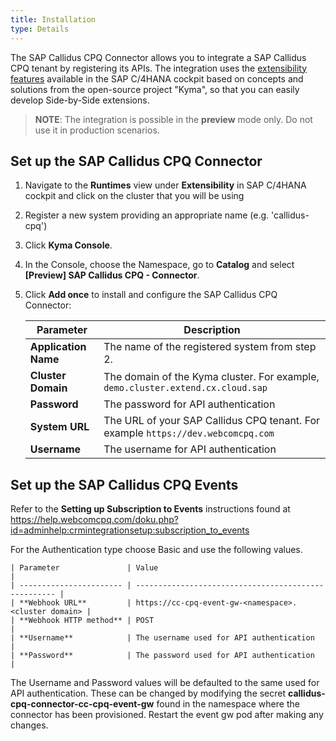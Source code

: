 ```yaml
---
title: Installation
type: Details
---
```


The SAP Callidus CPQ Connector allows you to integrate a SAP Callidus CPQ tenant by registering its APIs.  The integration uses the [extensibility features](https://help.sap.com/viewer/0815bc232f5140bba54a58ab15c82e99/Current/en-US/9ed15aa6eac34b948693955da0c90174.html) available in the SAP C/4HANA cockpit based on concepts and solutions from the open-source project "Kyma", so that you can easily develop Side-by-Side extensions. 

> **NOTE**: The integration is possible in the **preview** mode only. Do not use it in production scenarios.

## Set up the SAP Callidus CPQ Connector 

1. Navigate to the **Runtimes** view under **Extensibility** in SAP C/4HANA cockpit and click on the cluster that you will be using
2. Register a new system providing an appropriate name (e.g. 'callidus-cpq')
3. Click **Kyma Console**.
4. In the Console, choose the Namespace, go to **Catalog** and select **[Preview] SAP Callidus CPQ - Connector**.
5. Click **Add once** to install and configure the SAP Callidus CPQ Connector:

    | Parameter            | Description                                                                      |
    | -------------------- | -------------------------------------------------------------------------------- |
    | **Application Name** | The name of the registered system from step 2.                                   |
    | **Cluster Domain**   | The domain of the Kyma cluster. For example, `demo.cluster.extend.cx.cloud.sap`  |
    | **Password**         | The password for API authentication                                              |
    | **System URL**       | The URL of your SAP Callidus CPQ tenant. For example `https://dev.webcomcpq.com` |
    | **Username**         | The username for API authentication                                              |


## Set up the SAP Callidus CPQ Events 
Refer to the **Setting up Subscription to Events** instructions found at
https://help.webcomcpq.com/doku.php?id=adminhelp:crmintegrationsetup:subscription_to_events

For the Authentication type choose Basic and use the following values.

    | Parameter               | Value                                                |
    | ----------------------- | ---------------------------------------------------- |
    | **Webhook URL**         | https://cc-cpq-event-gw-<namespace>.<cluster domain> |
    | **Webhook HTTP method** | POST                                                 |
    | **Username**            | The username used for API authentication             |
    | **Password**            | The password used for API authentication             |

The Username and Password values will be defaulted to the same used for API authentication.  These can be changed by modifying the secret 	**callidus-cpq-connector-cc-cpq-event-gw** found in the namespace where the connector has been provisioned.  Restart the event gw pod after making any changes.